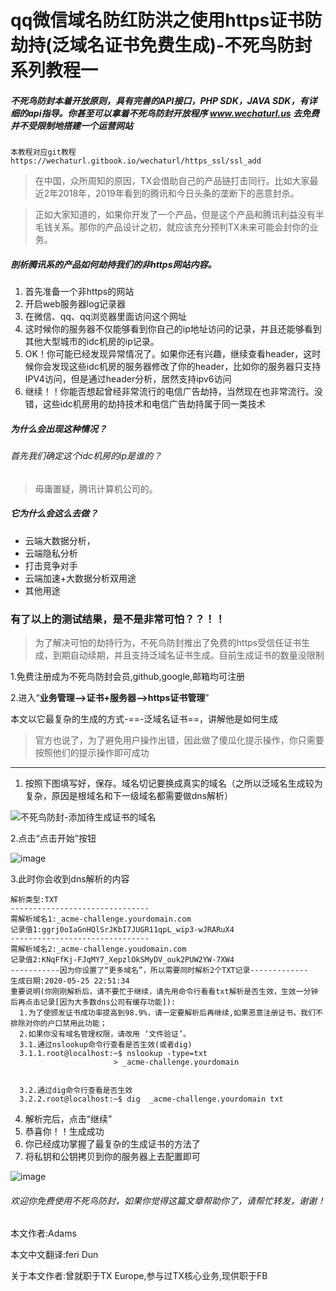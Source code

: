 # qq微信域名防红防洪之使用https证书防劫持(泛域名证书免费生成)-不死鸟防封系列教程一

##### 不死鸟防封本着开放原则，具有完善的API接口，PHP SDK，JAVA SDK，有详细的api指导。你甚至可以拿着不死鸟防封开放程序 www.wechaturl.us 去免费并不受限制地搭建一个运营网站


```
本教程对应git教程
https://wechaturl.gitbook.io/wechaturl/https_ssl/ssl_add
```


>   在中国，众所周知的原因，TX会借助自己的产品链打击同行。比如大家最近2年2018年，2019年看到的腾讯和今日头条的垄断下的恶意封杀。

> 正如大家知道的，如果你开发了一个产品，但是这个产品和腾讯利益没有半毛钱关系。那你的产品设计之初，就应该充分预判TX未来可能会封你的业务。

##### 剖析腾讯系的产品如何劫持我们的非https网站内容。
1. 首先准备一个非https的网站
2. 开启web服务器log记录器
3. 在微信、qq、qq浏览器里面访问这个网址
4. 这时候你的服务器不仅能够看到你自己的ip地址访问的记录，并且还能够看到其他大型城市的idc机房的ip记录。
5. OK！你可能已经发现异常情况了。如果你还有兴趣，继续查看header，这时候你会发现这些idc机房的服务器修改了你的header，比如你的服务器只支持IPV4访问，但是通过header分析，居然支持ipv6访问
6. 继续！！你能否想起曾经非常流行的电信广告劫持，当然现在也非常流行。没错，这些idc机房用的劫持技术和电信广告劫持属于同一类技术
##### 为什么会出现这种情况？
###### 首先我们确定这个idc机房的ip是谁的？
> 毋庸置疑，腾讯计算机公司的。
##### 它为什么会这么去做？
- 云端大数据分析，
- 云端隐私分析
- 打击竞争对手
- 云端加速+大数据分析双用途
- 其他用途

### 有了以上的测试结果，是不是非常可怕？？！！

> 为了解决可怕的劫持行为，不死鸟防封推出了免费的https受信任证书生成，到期自动续期，并且支持泛域名证书生成。目前生成证书的数量没限制

1.免费注册成为不死鸟防封会员,github,google,邮箱均可注册

2.进入“**业务管理-->证书+服务器-->https证书管理**”

本文以它最复杂的生成的方式-==-泛域名证书==，讲解他是如何生成

> 官方也说了，为了避免用户操作出错，因此做了傻瓜化提示操作，你只需要按照他们的提示操作即可成功


---

1. 按照下图填写好，保存。域名切记要换成真实的域名（之所以泛域名生成较为复杂，原因是根域名和下一级域名都需要做dns解析）


![不死鸟防封-添加待生成证书的域名](https://gblobscdn.gitbook.com/assets%2F-Lww9wa-Dbzw5QCdWsMy%2F-M8pEAhsB4MGJtJAAeP9%2F-M8pEQJwHagptzLlWUBu%2Fssl_manage_add.png)


2.点击“点击开始”按钮

![image](https://gblobscdn.gitbook.com/assets%2F-Lww9wa-Dbzw5QCdWsMy%2F-M8pEAhsB4MGJtJAAeP9%2F-M8pEtQMMCox8q5D0JZA%2Fssl_manage_added.png)

3.此时你会收到dns解析的内容

```
解析类型:TXT
-------------------------------
需解析域名1:_acme-challenge.yourdomain.com
记录值1:ggrj0oIaGnHQlSrJKbI7JUGR11qpL_wip3-wJRARuX4
-------------------------------
需解析域名2:_acme-challenge.youdomain.com
记录值2:KNqFfKj-FJqMY7_XepzlOkSMyDV_ouk2PUW2YW-7XW4
-----------因为你设置了“更多域名”，所以需要同时解析2个TXT记录-------------
生成日期:2020-05-25 22:51:34
重要说明(你刚刚解析后，请不要忙于继续，请先用命令行看看txt解析是否生效，生效一分钟后再点击记录[因为大多数dns公司有缓存功能]):
  1.为了使颁发证书成功率提高到98.9%，请一定要解析后再继续,如果恶意注册证书，我们不排除对你的户口禁用此功能；
  2.如果你没有域名管理权限，请改用 ‘文件验证’。
  3.1.通过nslookup命令行查看是否生效(或者dig)
  3.1.1.root@localhost:~$ nslookup -type=txt
                       > _acme-challenge.yourdomain


  3.2.通过dig命令行查看是否生效
  3.2.2.root@localhost:~$ dig  _acme-challenge.yourdomain txt

```


4. 解析完后，点击“继续”
5. 恭喜你！！生成成功
6. 你已经成功掌握了最复杂的生成证书的方法了
7. 将私钥和公钥拷贝到你的服务器上去配置即可

![image](https://gblobscdn.gitbook.com/assets%2F-Lww9wa-Dbzw5QCdWsMy%2F-M8pEAhsB4MGJtJAAeP9%2F-M8pEuhCOdvixAkLQT_l%2Fssl_manage_list.png)


######  欢迎你免费使用不死鸟防封，如果你觉得这篇文章帮助你了，请帮忙转发，谢谢！

本文作者:Adams

本文中文翻译:feri Dun

关于本文作者:曾就职于TX Europe,参与过TX核心业务,现供职于FB

